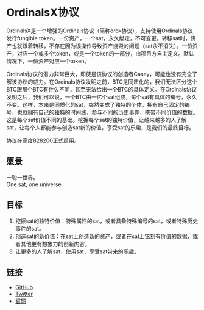 OrdinalsX协议
=========


OrdinalsX是一个增强的Ordinals协议（简称ordx协议），支持使用Ordinals协议发行fungible token。一份资产，一个sat，永久绑定，不可变更。转移sat时，资产也就跟着转移，不存在因为误操作导致资产烧毁的问题（sat永不消失）。一份资产，对应一个或多个token，或是一个token的一部分，由项目方自主定义。默认情况下，一份资产对应一个token。


Ordinals协议的潜力非常巨大，即使是该协议的创造者Casey，可能也没有完全了解该协议的威力。在Ordinals协议发明之前，BTC是同质化的，我们无法区分这个BTC跟那个BTC有什么不同，甚至无法给出一个BTC的具体定义。在Ordinals协议发明之后，我们可以说，一个BTC由一亿个sat组成，每个sat有具体的编号，永久不变。这样，本来是同质化的sat，突然变成了独特的个体，拥有自己固定的编号，也就拥有自己的独特的时间线，参与不同的历史事件，携带不同价值的数据。这是每个sat价值不同的基础。挖掘每个sat的独特价值，让越来越多的人了解sat，让每个人都能参与创造sat新的价值，享受sat的乐趣，是我们的最终目标。  

协议在高度828200正式启用。


愿景
----
一聪一世界。  
One sat, one universe.  

目标
-----
1. 挖掘sat的独特价值：特殊属性的sat，或者具备特殊编号的sat，或者特殊历史事件的sat。
2. 创造sat的新价值：在sat上创造新的资产，或者在sat上铭刻有价值的数据，或者其他更有想象力的创新内容。 
3. 让更多的人了解sat，使用sat，享受sat带来的乐趣。  



链接
-----

- [GitHub](https://github.com/OLProtocol/)
- [Twitter](https://x.com/OrdX_Protocol/)
- [官网](https://ordx.space)
